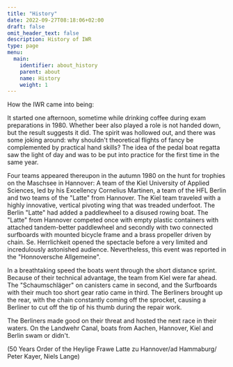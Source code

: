 ```yaml
---
title: "History"
date: 2022-09-27T08:18:06+02:00
draft: false
omit_header_text: false
description: History of IWR
type: page
menu:
  main:
    identifier: about_history
    parent: about
    name: History
    weight: 1
---
```

How the IWR came into being:

It started one afternoon, sometime while drinking coffee during exam preparations in 1980. Whether beer also played a role is not handed down, but the result suggests it did. The spirit was hollowed out, and there was some joking around: why shouldn't theoretical flights of fancy be complemented by practical hand skills? The idea of the pedal boat regatta saw the light of day and was to be put into practice for the first time in the same year.

Four teams appeared thereupon in the autumn 1980 on the hunt for trophies on the Maschsee in Hannover: A team of the Kiel University of Applied Sciences, led by his Excellency Cornelius Martinen, a team of the HFL Berlin and two teams of the "Latte" from Hannover. The Kiel team traveled with a highly innovative, vertical pivoting wing that was treaded underfoot. The Berlin "Latte" had added a paddlewheel to a disused rowing boat. The "Latte" from Hannover competed once with empty plastic containers with attached tandem-better paddlewheel and secondly with two connected surfboards with mounted bicycle frame and a brass propeller driven by chain. Se. Herrlichkeit opened the spectacle before a very limited and incredulously astonished audience. Nevertheless, this event was reported in the "Honnoversche Allgemeine".

In a breathtaking speed the boats went through the short distance sprint. Because of their technical advantage, the team from Kiel were far ahead. The "Schaumschläger" on canisters came in second, and the Surfboards with their much too short gear ratio came in third. The Berliners brought up the rear, with the chain constantly coming off the sprocket, causing a Berliner to cut off the tip of his thumb during the repair work.

The Berliners made good on their threat and hosted the next race in their waters. On the Landwehr Canal, boats from Aachen, Hannover, Kiel and Berlin swam or didn't.

(50 Years Order of the Heylige Frawe Latte zu Hannover/ad Hammaburg/ Peter Kayer, Niels Lange)
